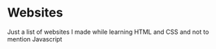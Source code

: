# Websites
Just a list of websites I made while learning HTML and CSS and not to mention Javascript
